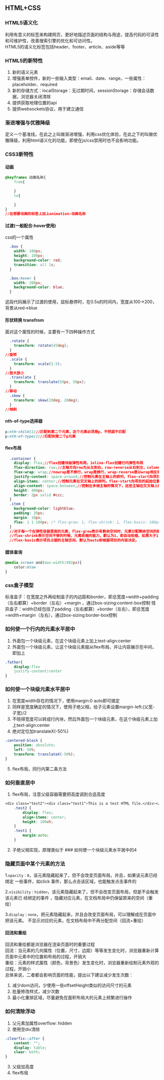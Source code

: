 ## HTML+CSS
### HTML5语义化
利用有意义的标签来构建网页，更好地描述页面的结构与用途，提高代码的可读性和可维护性，改善搜索引擎的优化和可访问性。  
HTML5的语义化标签包括header、footer、article、aside等等
### HTML5的新特性
1. 新的语义元素
2. 增强表单控件，新的一些输入类型：email、date、range，一些属性：placeholder、required
3. 新的存储方式：localStorage：无过期时间，sessionStorage：存储会话数据，浏览器关闭清除
4. 提供获取地理位置的api
5. 提供websockets协议，用于建立通信
### 渐进增强与优雅降级
定义一个基准线，在此之上叫做渐进增强，利用css优化体验，在此之下的叫做优雅降级，利用html语义化的功能，即使在js/css禁用时也不会影响功能。
### CSS3新特性
#### 动画
```css
@keyframes 动画名称{
	from{
	
	}
	to{
	
	}
}
//在想要动画的标签上加上animation:动画名称
```
#### 过渡(一般配合:hover使用)
css的一个属性
```css
  .box {
    width: 100px;
    height: 100px;
    background-color: red;
    transition: all 1s;
  }

  .box:hover {
    width: 200px;
    background-color: blue;
  }
```
这段代码展示了过渡的使用，鼠标悬停时，在0.5s的时间内，宽度从100->200，背景从red->blue
#### 形状转换 transfrom
面对这个属性的时候，主要有一下四种操作方式
```css
  .rotate {
    transform: rotate(45deg);
  }
//旋转
  .scale {
    transform: scale(1.5);
  }
//放大放小
  .translate {
    transform: translate(50px, 50px);
  }
//移动
  .skew {
    transform: skew(20deg, 20deg);
  }
//倾斜
```
#### nth-of-type选择器
```css
p:nth-child(2)//匹配到第二个元素，这个元素必须是p，不然就不匹配
p:nth-of-type(2)//匹配到第二个p元素
```
#### flex布局
```css
  .container {
    display: flex;//flex创建块级弹性布局，inline-flex创建行内弹性布局
    flex-direction: row;//主轴方向row为从左到右，row-reverse从右到左，column为从上到下，column-reverse为从下到上。
    flex-wrap: wrap;//nowrap是不换行，wrap是换行，wrap-reverse是以wrap相反的方向排
    justify-content: space-around;//控制元素在主轴上的排列，flex-start向项目的起始位置靠齐，flex-end向项目的结束位置靠齐，center位于项目中间，space-between平均分布在主轴线上，第一个元素在起始位置，最后一个在结束位置，其余的元素分布在这两个元素之间，间距相等，space-around相当于每个元素都加了一个左右的边框，第一个元素的左边和最后一个元素的右边距离边框的距离是其余的一半
    align-items: center;//控制元素在交叉轴上的排列，flex-start向项目的起始位置靠齐，flex-end向项目的结束位置靠齐，center位于项目中间，baseline，向项目的基线（第一行文字的底部）对齐，stretch，拉伸元素直至充满交叉轴的空间
    align-content: space-between;//控制在多根主轴的情况下，这些主轴在交叉轴上的排列方式（当flex-wrap为wrap或wrap-reverse时才会生效）前5个值与justify-content相同，还有一个值为stretch，轴线被拉伸充满交叉轴
    height: 400px;
    border: 2px solid #ccc;
  }
  .item {
    background-color: lightblue;
    padding: 20px;
    margin: 10px;
    flex: 1 1 100px; /* flex-grow: 1, flex-shrink: 1, flex-basis: 100px */
  }
  //对于每一个在弹性容器里面的元素，flex-grow表示有剩余空间时，元素分配剩余空间的能力，0为不分配即项目不会放大，如果都为0，则会平均分配剩余的空间，如果为其他数字表示放大比例。
  //flex-shrink表示空间不够的时候，元素收缩的能力，默认为1，即自动收缩，如果大于1，其他元素为1，则前者会收缩的更厉害。
  //flex-basis表示项目占据的主轴空间，默认为auto即根据项目的内容决定。
```
#### 媒体查询
```css
@media screen and(max-width:992px){
	color:blue
}
```
### css盒子模型
标准盒子：在宽度之外再绘制盒子的内边距和border，即总宽度=width+padding（左右都算）+border（左右）+margin  ，通过box-sizing:content-box控制
怪异盒子：width已经包括了padding（左右都算）+border（左右），即总宽度=width+margin（左右），通过box-sizing:border-box控制
### 如何使一个行内的元素水平居中
1. 外面包一个块级元素，在这个块级元素上加上text-align:center
2. 外面包一个块级元素，让这个块级元素服从flex布局，并让内容展示在中间，即加上
```css
.father{
	display:flex
	justify-content:center
}
```
### 如何使一个块级元素水平居中
1. 在宽度width存在的情况下，使用margin:0 auto即可搞定
2. 同样是宽度确定的情况下，使用子绝父相，给子元素设置margin-left:(父宽-子宽)/2
3. 不晓得宽度可以转成行内块，然后外面包一个块级元素，在这个块级元素上加上text-align:center
4. 绝对定位加translateX(-50%)
```css
.centered-block {
    position: absolute;
    left: 50%;
    transform: translateX(-50%);
}
```
5. flex布局，同行内第二条方法
### 如何垂直居中
1. flex布局，注意父级容器需要把高度调到合适高度
```css
<div class="test2"><div class="test1">This is a test HTML file.</div></div>
    .test2 {
        display: flex;
        align-items: center;
        height: 100vh;
    }
    .test1 {
        margin:auto;
    }
```
2. 子绝父相实现，原理类似于 ### 如何使一个块级元素水平居中的4
### 隐藏页面中某个元素的方法

1.`opacity：0`，该元素隐藏起来了，但不会改变页面布局，并且，如果该元素已经绑定 一些事件，如click 事件，那么点击该区域，也能触发点击事件的

2.`visibility：hidden`，该元素隐藏起来了，但不会改变页面布局，但是不会触发该元素已 经绑定的事件 ，隐藏对应元素，在文档布局中仍保留原来的空间（重绘）

3.`display：none`，把元素隐藏起来，并且会改变页面布局，可以理解成在页面中把该元素。 不显示对应的元素，在文档布局中不再分配空间（回流+重绘）
#### 回流和重绘
回流和重绘都是浏览器在渲染页面时的重要过程  
回流：当元素的几何属性（位置，尺寸，边距）等等发生变化时，浏览器重新计算页面中元素中的位置和布局的过程，开销大  
重绘：元素的样式属性（颜色，背景色）发生变化时，浏览器重新绘制元素外观的过程，开销小  
总体来说，二者都会影响页面的性能，提出以下建议减少发生次数：
1. 减少dom访问，少使用一些offsetHeight类似的访问尺寸的元素
2. 批量修改样式，减少次数
3. 最小化重排区域，尽量避免在面积布局大的元素上频繁进行操作
### 如何清除浮动
1. 父元素加属性overflow: hidden
2. 使用空div清除
```css
.clearfix::after {
    content: "";
    display: table;
    clear: both;
}
```
3. 父级加高度
4. flex布局